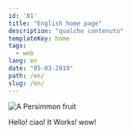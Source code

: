 ```yaml
---
id: '01'
title: "English home page"
description: "qualche contenuto"
templateKey: home
tags:
  - web
lang: en
date: "05-03-2019"
path: /en/
slug: /en/
---
```

![A Persimmon fruit](https://upload.wikimedia.org/wikipedia/commons/c/c7/Persimmon.jpg)

Hello! ciao! It Works! wow!

